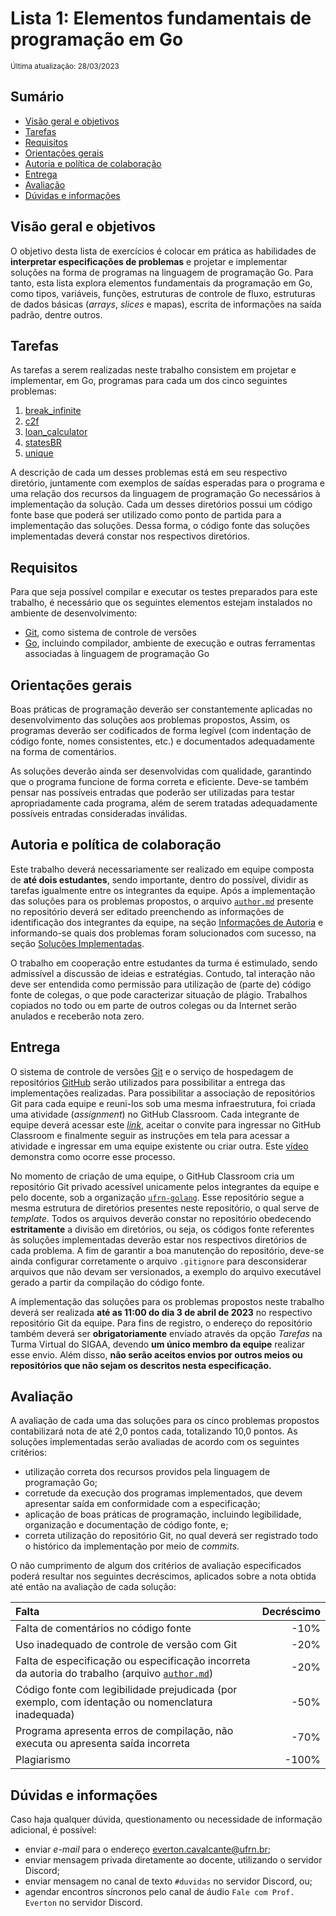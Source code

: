 # Lista 1: Elementos fundamentais de programação em Go
<sub>Última atualização: 28/03/2023</sub>

## Sumário
- [Visão geral e objetivos](#visão-geral-e-objetivos)  
- [Tarefas](#tarefas)
- [Requisitos](#requisitos)
- [Orientações gerais](#orientações-gerais)
- [Autoria e política de colaboração](#autoria-e-política-de-colaboração)
- [Entrega](#entrega)
- [Avaliação](#avaliação)
- [Dúvidas e informações](#dúvidas-e-informações)

## Visão geral e objetivos
O objetivo desta lista de exercícios é colocar em prática as habilidades de **interpretar especificações de problemas** e projetar e implementar soluções na forma de programas na linguagem de programação Go. Para tanto, esta lista explora elementos fundamentais da programação em Go, como tipos, variáveis, funções, estruturas de controle de fluxo, estruturas de dados básicas (*arrays*, *slices* e mapas), escrita de informações na saída padrão, dentre outros.

## Tarefas
As tarefas a serem realizadas neste trabalho consistem em projetar e implementar, em Go, programas para cada um dos cinco seguintes problemas:

1. [break_infinite](https://github.com/ufrn-golang/lista1/tree/master/break_infinite)
2. [c2f](https://github.com/ufrn-golang/lista1/tree/master/c2f)
3. [loan_calculator](https://github.com/ufrn-golang/lista1/tree/master/loan_calculator)
4. [statesBR](https://github.com/ufrn-golang/lista1/tree/master/statesBR)
5. [unique](https://github.com/ufrn-golang/lista1/tree/master/unique)

A descrição de cada um desses problemas está em seu respectivo diretório, juntamente com exemplos de saídas esperadas para o programa e uma relação dos recursos da linguagem de programação Go necessários à implementação da solução. Cada um desses diretórios possui um código fonte base que poderá ser utilizado como ponto de partida para a implementação das soluções. Dessa forma, o código fonte das soluções implementadas deverá constar nos respectivos diretórios.

## Requisitos
Para que seja possível compilar e executar os testes preparados para este trabalho, é necessário que os seguintes elementos estejam instalados no ambiente de desenvolvimento:

- [Git](https://git-scm.com), como sistema de controle de versões
- [Go](https://go.dev), incluindo compilador, ambiente de execução e outras ferramentas associadas à linguagem de programação Go

## Orientações gerais
Boas práticas de programação deverão ser constantemente aplicadas no desenvolvimento das soluções aos problemas propostos, Assim, os programas deverão ser codificados de forma legível (com indentação de código fonte, nomes consistentes, etc.) e documentados adequadamente na forma de comentários.

As soluções deverão ainda ser desenvolvidas com qualidade, garantindo que o programa funcione de forma correta e eficiente. Deve-se também pensar nas possíveis entradas que poderão ser utilizadas para testar apropriadamente cada programa, além de serem tratadas adequadamente possíveis entradas consideradas inválidas.

## Autoria e política de colaboração
Este trabalho deverá necessariamente ser realizado em equipe composta de **até dois estudantes**, sendo importante, dentro do possível, dividir as tarefas igualmente entre os integrantes da equipe. Após a implementação das soluções para os problemas propostos, o arquivo [`author.md`](https://github.com/ufrn-golang/lista1/tree/master/author.md) presente no repositório deverá ser editado preenchendo as informações de identificação dos integrantes da equipe, na seção [Informações de Autoria](https://github.com/ufrn-golang/lista1/tree/master/author.md#identificação-de-autoria) e informando-se quais dos problemas foram solucionados com sucesso, na seção [Soluções Implementadas](https://github.com/ufrn-golang/lista1/tree/master/author.md#soluções-implementadas). 

O trabalho em cooperação entre estudantes da turma é estimulado, sendo admissível a discussão de ideias e estratégias. Contudo, tal interação não deve ser entendida como permissão para utilização de (parte de) código fonte de colegas, o que pode caracterizar situação de plágio. Trabalhos copiados no todo ou em parte de outros colegas ou da Internet serão anulados e receberão nota zero.

## Entrega
O sistema de controle de versões [Git](https://git-scm.com) e o serviço de hospedagem de repositórios [GitHub](https://git-scm.com) serão utilizados para possibilitar a entrega das implementações realizadas. Para possibilitar a associação de repositórios Git para cada equipe e reuni-los sob uma mesma infraestrutura, foi criada uma atividade (*assignment*) no GitHub Classroom. Cada integrante de equipe deverá acessar este [*link*](https://classroom.github.com/a/lFZrVSk7), aceitar o convite para ingressar no GitHub Classroom e finalmente seguir as instruções em tela para acessar a atividade e ingressar em uma equipe existente ou criar outra. Este [vídeo](https://youtu.be/ObaFRGp_Eko) demonstra como ocorre esse processo.

No momento de criação de uma equipe, o GitHub Classroom cria um repositório Git privado acessível unicamente pelos integrantes da equipe e pelo docente, sob a organização [`ufrn-golang`](https://github.com/ufrn-golang). Esse repositório segue a mesma estrutura de diretórios presentes neste repositório, o qual serve de *template*. Todos os arquivos deverão constar no repositório obedecendo **estritamente** a divisão em diretórios, ou seja, os códigos fonte referentes às soluções implementadas deverão estar nos respectivos diretórios de cada problema. A fim de garantir a boa manutenção do repositório, deve-se ainda configurar corretamente o arquivo `.gitignore` para desconsiderar arquivos que não devam ser versionados, a exemplo do arquivo executável gerado a partir da compilação do código fonte.

A implementação das soluções para os problemas propostos neste trabalho deverá ser realizada **até as 11:00 do dia 3 de abril de 2023** no respectivo repositório Git da equipe. Para fins de registro, o endereço do repositório também deverá ser **obrigatoriamente** enviado através da opção *Tarefas* na Turma Virtual do SIGAA, devendo **um único membro da equipe** realizar esse envio. Além disso, **não serão aceitos envios por outros meios ou repositórios que não sejam os descritos nesta especificação.**

## Avaliação
A avaliação de cada uma das soluções para os cinco problemas propostos contabilizará nota de até 2,0 pontos cada, totalizando 10,0 pontos. As soluções implementadas serão avaliadas de acordo com os seguintes critérios: 

- utilização correta dos recursos providos pela linguagem de programação Go;
- corretude da execução dos programas implementados, que devem apresentar saída em conformidade com a especificação;
- aplicação de boas práticas de programação, incluindo legibilidade, organização e documentação de código fonte, e;
- correta utilização do repositório Git, no qual deverá ser registrado todo o histórico da implementação por meio de *commits*. 

O não cumprimento de algum dos critérios de avaliação especificados poderá resultar nos seguintes decréscimos, aplicados sobre a nota obtida até então na avaliação de cada solução:

| Falta | Decréscimo |
| :--- | ---: |
| Falta de comentários no código fonte | -10% |
| Uso inadequado de controle de versão com Git | -20% |
| Falta de especificação ou especificação incorreta da autoria do trabalho (arquivo [`author.md`](https://github.com/ufrn-golang/lista1/tree/master/author.md)) | -20% |
| Código fonte com legibilidade prejudicada (por exemplo, com identação ou nomenclatura inadequada) | -50% |
| Programa apresenta erros de compilação, não executa ou apresenta saída incorreta | -70% |
| Plagiarismo | -100% |

## Dúvidas e informações
Caso haja qualquer dúvida, questionamento ou necessidade de informação adicional, é possível:
- enviar *e-mail* para o endereço everton.cavalcante@ufrn.br;
- enviar mensagem privada diretamente ao docente, utilizando o servidor Discord;
- enviar mensagem no canal de texto `#duvidas` no servidor Discord, ou;
- agendar encontros síncronos pelo canal de áudio `Fale com Prof. Everton` no servidor Discord.
